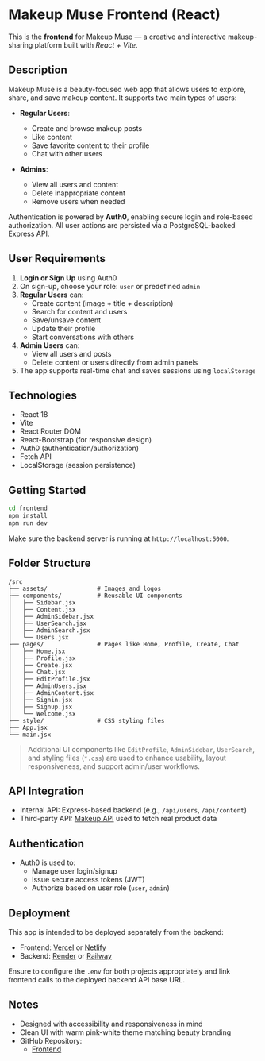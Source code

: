 # Makeup Muse Frontend (React)

This is the **frontend** for Makeup Muse — a creative and interactive makeup-sharing platform built with *React + Vite*.

## Description

Makeup Muse is a beauty-focused web app that allows users to explore, share, and save makeup content. It supports two main types of users:

- **Regular Users**:
  - Create and browse makeup posts
  - Like content
  - Save favorite content to their profile
  - Chat with other users

- **Admins**:
  - View all users and content
  - Delete inappropriate content
  - Remove users when needed

Authentication is powered by **Auth0**, enabling secure login and role-based authorization. All user actions are persisted via a PostgreSQL-backed Express API.

## User Requirements

1. **Login or Sign Up** using Auth0
2. On sign-up, choose your role: `user` or predefined `admin`
3. **Regular Users** can:
   - Create content (image + title + description)
   - Search for content and users
   - Save/unsave content
   - Update their profile
   - Start conversations with others
4. **Admin Users** can:
   - View all users and posts
   - Delete content or users directly from admin panels
5. The app supports real-time chat and saves sessions using `localStorage`

## Technologies

- React 18
- Vite
- React Router DOM
- React-Bootstrap (for responsive design)
- Auth0 (authentication/authorization)
- Fetch API
- LocalStorage (session persistence)

## Getting Started

```bash
cd frontend
npm install
npm run dev
```

Make sure the backend server is running at `http://localhost:5000`.

## Folder Structure

```
/src
├── assets/              # Images and logos
├── components/          # Reusable UI components
│   ├── Sidebar.jsx
│   ├── Content.jsx
│   ├── AdminSidebar.jsx
│   ├── UserSearch.jsx
│   ├── AdminSearch.jsx
│   └── Users.jsx
├── pages/               # Pages like Home, Profile, Create, Chat
│   ├── Home.jsx
│   ├── Profile.jsx
│   ├── Create.jsx
│   ├── Chat.jsx
│   ├── EditProfile.jsx
│   ├── AdminUsers.jsx
│   ├── AdminContent.jsx
│   ├── Signin.jsx
│   ├── Signup.jsx
│   └── Welcome.jsx
├── style/               # CSS styling files
├── App.jsx
└── main.jsx
```

> Additional UI components like `EditProfile`, `AdminSidebar`, `UserSearch`, and styling files (`*.css`) are used to enhance usability, layout responsiveness, and support admin/user workflows.

## API Integration

- Internal API: Express-based backend (e.g., `/api/users`, `/api/content`)
- Third-party API: [Makeup API](http://makeup-api.herokuapp.com/api/v1/products.json) used to fetch real product data

## Authentication

- Auth0 is used to:
  - Manage user login/signup
  - Issue secure access tokens (JWT)
  - Authorize based on user role (`user`, `admin`)

## Deployment

This app is intended to be deployed separately from the backend:
- Frontend: [Vercel](https://vercel.com/) or [Netlify](https://www.netlify.com/)
- Backend: [Render](https://render.com/) or [Railway](https://railway.app/)

Ensure to configure the `.env` for both projects appropriately and link frontend calls to the deployed backend API base URL.

## Notes

- Designed with accessibility and responsiveness in mind
- Clean UI with warm pink-white theme matching beauty branding
- GitHub Repository:
  - [Frontend](https://github.com/rahafmassad/frontend.git)
